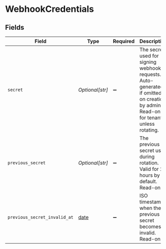 # WebhookCredentials


## Fields

| Field                                                                                                                                | Type                                                                                                                                 | Required                                                                                                                             | Description                                                                                                                          | Example                                                                                                                              |
| ------------------------------------------------------------------------------------------------------------------------------------ | ------------------------------------------------------------------------------------------------------------------------------------ | ------------------------------------------------------------------------------------------------------------------------------------ | ------------------------------------------------------------------------------------------------------------------------------------ | ------------------------------------------------------------------------------------------------------------------------------------ |
| `secret`                                                                                                                             | *Optional[str]*                                                                                                                      | :heavy_minus_sign:                                                                                                                   | The secret used for signing webhook requests. Auto-generated if omitted on creation by admin. Read-only for tenants unless rotating. | whsec_abc123                                                                                                                         |
| `previous_secret`                                                                                                                    | *Optional[str]*                                                                                                                      | :heavy_minus_sign:                                                                                                                   | The previous secret used during rotation. Valid for 24 hours by default. Read-only.                                                  | whsec_xyz789                                                                                                                         |
| `previous_secret_invalid_at`                                                                                                         | [date](https://docs.python.org/3/library/datetime.html#date-objects)                                                                 | :heavy_minus_sign:                                                                                                                   | ISO timestamp when the previous secret becomes invalid. Read-only.                                                                   | 2024-01-02T00:00:00Z                                                                                                                 |